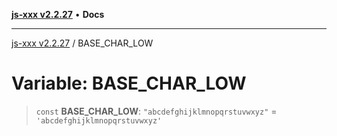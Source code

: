 [**js-xxx v2.2.27**](../README.md) • **Docs**

***

[js-xxx v2.2.27](../README.md) / BASE\_CHAR\_LOW

# Variable: BASE\_CHAR\_LOW

> `const` **BASE\_CHAR\_LOW**: `"abcdefghijklmnopqrstuvwxyz"` = `'abcdefghijklmnopqrstuvwxyz'`

